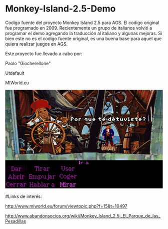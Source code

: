 # Monkey-Island-2.5-Demo

Codigo fuente del proyecto Monkey Island 2.5 para AGS. 
El codigo original fue programado en 2009. Recientemente un grupo de italianos volvió a programar el demo agregando la traducción al italiano y algunas mejoras.
Si bien este no es el codigo fuente original, es una buena base para aquel que quiera realizar juegos en AGS.

Este proyecto fue llevado a cabo por:



Paolo "Giocherellone"

Utdefault

MIWorld.eu

![Alt text](https://raw.githubusercontent.com/Desuque/Monkey-Island-2.5-Demo/master/Img/GoldenStudio.png)

#Links de interés:

http://www.miworld.eu/forum/viewtopic.php?f=15&t=10497

http://www.abandonsocios.org/wiki/Monkey_Island_2.5:_El_Parque_de_las_Pesadillas
